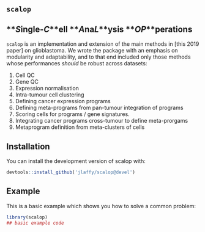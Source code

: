 
## ```scalop```

<!-- badges: start -->
<!-- badges: end -->

## **_S_**ingle-**_C_**ell **_A_**na**_L_**ysis **_OP_**perations

```scalop``` is an implementation and extension of the main methods in [this 2019 paper] on glioblastoma. We wrote the package with an emphasis on modularity and adaptability, and to that end included only those methods whose performances _should_ be robust across datasets:

1. Cell QC
2. Gene QC
3. Expression normalisation
4. Intra-tumour cell clustering
5. Defining cancer expression programs
6. Defining meta-programs from pan-tumour integration of programs
7. Scoring cells for programs / gene signatures. 
8. Integrating cancer programs cross-tumour to define meta-prorgams 
9. Metaprogram definition from meta-clusters of cells

## Installation

You can install the development version of scalop with:

``` r
devtools::install_github('jlaffy/scalop@devel')
```

## Example

This is a basic example which shows you how to solve a common problem:

``` r
library(scalop)
## basic example code
```

